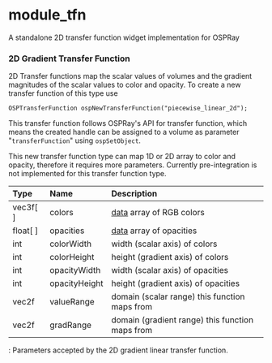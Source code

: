 # module_tfn

A standalone 2D transfer function widget implementation for OSPRay

### 2D Gradient Transfer Function

2D Transfer functions map the scalar values of volumes and the gradient magnitudes
of the scalar values to color and opacity.
To create a new transfer function of this type use

``` {.cpp}
OSPTransferFunction ospNewTransferFunction("piecewise_linear_2d");
```

This transfer function follows OSPRay's API for transfer function, which means
the created handle can be assigned to a volume as parameter "`transferFunction`"
using `ospSetObject`.

This new transfer function type can map 1D or 2D array to color and opacity, therefore
it requires more parameters. Currently pre-integration is not implemented for this
transfer function type.

| Type       | Name          | Description                                     |
|:-----------|:--------------|:------------------------------------------------|
| vec3f\[ \] | colors        | [data](#data) array of RGB colors               |
| float\[ \] | opacities     | [data](#data) array of opacities                |
| int        | colorWidth    | width (scalar axis) of colors                   |
| int        | colorHeight   | height (gradient axis) of colors                | 
| int        | opacityWidth  | width (scalar axis) of opacities                |
| int        | opacityHeight | height (gradient axis) of opacities             | 
| vec2f      | valueRange    | domain (scalar range) this function maps from   |
| vec2f      | gradRange     | domain (gradient range) this function maps from |

: Parameters accepted by the 2D gradient linear transfer function.

